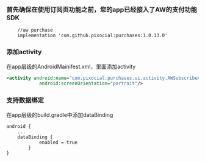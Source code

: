 ### 首先确保在使用订阅页功能之前，您的app已经接入了AW的支付功能SDK

```
    //aw purchase
    implementation 'com.github.pixocial:purchases:1.0.13.0'
```

### 添加activity
在app层级的AndroidMainifest.xml，里面添加activity

```xml
<activity android:name="com.pixocial.purchases.ui.activity.AWSubscribeActivity" android:theme="@style/Theme.AppCompat.NoActionBar"
            android:screenOrientation="portrait"/>
```

### 支持数据绑定
在app层级的build.gradle中添加dataBinding
```
android {
    ...
    dataBinding {
            enabled = true
        }
}
```